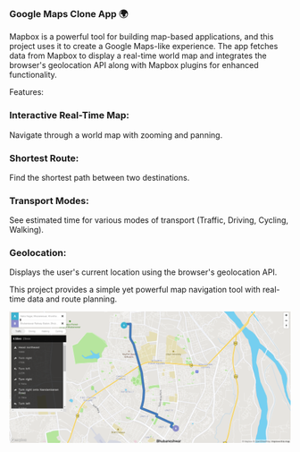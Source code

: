 
### Google Maps Clone App 🌍

Mapbox is a powerful tool for building map-based applications, and this project uses it to create a Google Maps-like experience. The app fetches data from Mapbox to display a real-time world map and integrates the browser's geolocation API along with Mapbox plugins for enhanced functionality.

Features:
### Interactive Real-Time Map: 
Navigate through a world map with zooming and panning.
### Shortest Route: 
Find the shortest path between two destinations.
### Transport Modes: 
See estimated time for various modes of transport (Traffic, Driving, Cycling, Walking).
### Geolocation: 
Displays the user's current location using the browser's geolocation API.

This project provides a simple yet powerful map navigation tool with real-time data and route planning.

<img src="https://github.com/Subhampreet/Google-Map-Clone/blob/main/media/header-1.png" >
